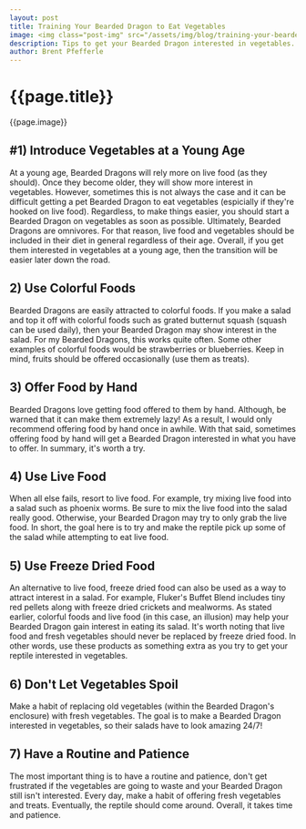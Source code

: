 ```yaml
---
layout: post
title: Training Your Bearded Dragon to Eat Vegetables 
image: <img class="post-img" src="/assets/img/blog/training-your-bearded-dragon-to-eat-vegetables.jpg" alt="Picture of a Bearded Dragon.">
description: Tips to get your Bearded Dragon interested in vegetables.
author: Brent Pfefferle
---
```


<!--Show More-->

# {{page.title}}
{{page.image}}

<!-- <div class="fb-share-button" data-href="http://www.beardeddragonowners.com/2020/05/15/training-your-bearded-dragon-to-eat-vegetables.html" data-layout="button_count" data-size="large"><a target="_blank" href="https://www.facebook.com/sharer/sharer.php?u=http%3A%2F%2Fwww.beardeddragonowners.com%2F2020%2F05%2F15%2Ftraining-your-bearded-dragon-to-eat-vegetables.html&amp;src=sdkpreparse" class="fb-xfbml-parse-ignore">Share</a></div> -->

## #1) Introduce Vegetables at a Young Age

At a young age, Bearded Dragons will rely more on live food (as they should). 
Once they become older, they will show more interest in vegetables. However, 
sometimes this is not always the case and it can be difficult getting a pet 
Bearded Dragon to eat vegetables (espicially if they're hooked on live food). 
Regardless, to make things easier, you should start a Bearded Dragon on vegetables 
as soon as possible. Ultimately, Bearded Dragons are omnivores. For that reason, 
live food and vegetables should be included in their diet in general regardless 
of their age. Overall, if you get them interested in vegetables at a young age, then 
the transition will be easier later down the road.

## 2) Use Colorful Foods 

Bearded Dragons are easily attracted to colorful foods. If you make a salad and top it off 
with colorful foods such as grated butternut squash (squash can be used daily), then your Bearded Dragon may show interest in the salad. For my Bearded Dragons, this works quite often. Some other examples of colorful foods would be strawberries or blueberries. Keep in mind, fruits should be offered occasionally (use them as treats).

## 3) Offer Food by Hand 

Bearded Dragons love getting food offered to them by hand. Although, be warned that 
it can make them extremely lazy! As a result, I would only recommend offering food 
by hand once in awhile. With that said, sometimes offering food by hand will 
get a Bearded Dragon interested in what you have to offer. In summary, it's worth 
a try.

## 4) Use Live Food

When all else fails, resort to live food. For example, try mixing live food into a salad 
such as phoenix worms. Be sure to mix the live food into the salad really good. Otherwise, 
your Bearded Dragon may try to only grab the live food. In short, the goal here is to try 
and make the reptile pick up some of the salad while attempting to eat live food.

## 5) Use Freeze Dried Food

An alternative to live food, freeze dried food can also be used as a way to attract interest 
in a salad. For example, Fluker's Buffet Blend includes tiny red pellets along with 
freeze dried crickets and mealworms. As stated earlier, colorful foods and live food 
(in this case, an illusion) may help your Bearded Dragon gain interest in eating its salad. It's worth noting that live food and fresh vegetables should never be replaced by freeze dried 
food. In other words, use these products as something extra as you try to get your reptile 
interested in vegetables.

## 6) Don't Let Vegetables Spoil

Make a habit of replacing old vegetables (within the Bearded Dragon's enclosure) with 
fresh vegetables. The goal is to make a Bearded Dragon interested in vegetables, so their salads have to look amazing 24/7!

## 7) Have a Routine and Patience

The most important thing is to have a routine and patience, don't get frustrated if 
the vegetables are going to waste and your Bearded Dragon still isn't interested. Every 
day, make a habit of offering fresh vegetables and treats. Eventually, the reptile should come around. Overall, it takes time and patience. 

